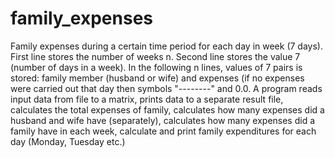 # family_expenses
Family expenses during a certain time period for each day in week (7 days). First line stores the number of weeks n. Second line stores the value 7 (number of days in a week). In the following
n lines, values of 7 pairs is stored: family member (husband or wife) and expenses (if no expenses were carried
out that day then symbols "--------" and 0.0. A program reads input data from file to a matrix, prints data to a separate result file, calculates the total
expenses of family, calculates how many expenses did a husband and wife have (separately), calculates how many expenses did a family have in each week, calculate and print family expenditures for each day (Monday, Tuesday
etc.)
